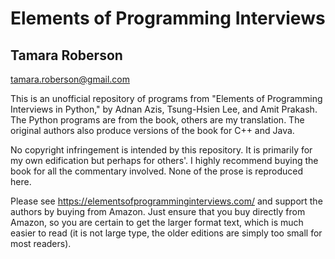 Elements of Programming Interviews
===================================
Tamara Roberson 
---------------
<tamara.roberson@gmail.com>

This is an unofficial repository of programs from "Elements of Programming 
Interviews in Python," by Adnan Azis, Tsung-Hsien Lee, and Amit Prakash. The
Python programs are from the book, others are my translation. The original authors also produce versions of the book for
C++ and Java.

No copyright infringement is intended by this repository. It is primarily for
my own edification but perhaps for others'. I highly recommend buying the book
for all the commentary involved. None of the prose is reproduced here.

Please see https://elementsofprogramminginterviews.com/ and support the authors
by buying from Amazon. Just ensure that you buy directly from Amazon, so you
are certain to get the larger format text, which is much easier to read (it is
not large type, the older editions are simply too small for most readers).